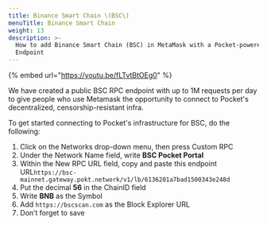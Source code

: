 ```yaml
---
title: Binance Smart Chain \(BSC\)
menuTitle: Binance Smart Chain
weight: 13
description: >-
  How to add Binance Smart Chain (BSC) in MetaMask with a Pocket-powered RPC
  Endpoint
---
```



{% embed url="https://youtu.be/fLTvtBtOEg0" %}

We have created a public BSC RPC endpoint with up to 1M requests per day to give people who use Metamask the opportunity to connect to Pocket's decentralized, censorship-resistant infra.

To get started connecting to Pocket's infrastructure for BSC, do the following:

1. Click on the Networks drop-down menu, then press Custom RPC
2. Under the Network Name field, write **BSC Pocket Portal**
3. Within the New RPC URL field, copy and paste this endpoint URL`https://bsc-mainnet.gateway.pokt.network/v1/lb/6136201a7bad1500343e248d`
4. Put the decimal **56** in the ChainID field
5. Write **BNB** as the Symbol
6. Add `https://bscscan.com` as the Block Explorer URL
7. Don’t forget to save

